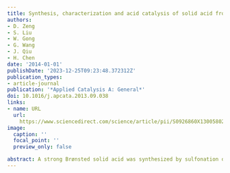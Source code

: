 ```yaml
---
title: Synthesis, characterization and acid catalysis of solid acid from peanut shell
authors:
- D. Zeng
- S. Liu
- W. Gong
- G. Wang
- J. Qiu
- H. Chen
date: '2014-01-01'
publishDate: '2023-12-25T09:23:48.372312Z'
publication_types:
- article-journal
publication: '*Applied Catalysis A: General*'
doi: 10.1016/j.apcata.2013.09.038
links:
- name: URL
  url: 
    https://www.sciencedirect.com/science/article/pii/S0926860X13005802?via%3Dihub
image:
  caption: ''
  focal_point: ''
  preview_only: false

abstract: A strong Brønsted solid acid was synthesized by sulfonation of the partially carbonized agricultural biowaste peanut shell. The acidity of the Brønsted solid acid was characterized by X-ray diffraction (XRD), Fourier-transform infrared spectra (FT-IR) and solid-state nuclear magnetic resonance (NMR) spectroscopy. The characterization results show that sulfonation on the peanut shell carbon produces a carbon based solid acid containing three functional Brønsted acid sites, weak acidic single bondOH groups, strong acidic single bondCOOH and single bondSO3H groups. The acid strength of the solid acid is stronger than that of HZSM-5(Si/Al = 75), but still weaker than that of 100% H2SO4. The catalytic reaction tests indicate that this solid acid catalyst exhibits high activity and excellent recyclability for biodiesel production.
---
```

